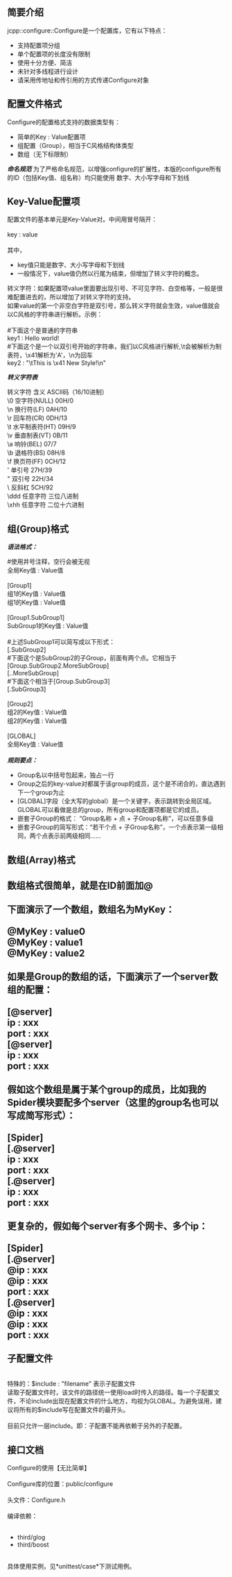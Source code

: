 简要介绍
--------
jcpp::configure::Configure是一个配置库，它有以下特点：
- 支持配置项分组
- 单个配置项的长度没有限制
- 使用十分方便、简洁
- 未针对多线程进行设计
- 请采用传地址和传引用的方式传递Configure对象

配置文件格式
------------
Configure的配置格式支持的数据类型有：
- 简单的Key : Value配置项
- 组配置（Group），相当于C风格结构体类型
- 数组（无下标限制）

***命名规范*** 为了严格命名规范，以增强configure的扩展性，本版的configure所有的ID（包括Key值、组名称）均只能使用 数字、大小写字母和下划线

Key-Value配置项
---------------
配置文件的基本单元是Key-Value对。中间用冒号隔开：<br> 
<br> 
key : value<br> 
<br> 
其中，
- key值只能是数字、大小写字母和下划线
- 一般情况下，value值仍然以行尾为结束，但增加了转义字符的概念。

转义字符：如果配置项value里面要出现引号、不可见字符、白空格等，一般是很难配置进去的，所以增加了对转义字符的支持。<br> 
如果value的第一个非空白字符是双引号，那么转义字符就会生效，value值就会以C风格的字符串进行解析。示例：<br> 
<br> 
\#下面这个是普通的字符串<br> 
key1 : Hello world!<br> 
\#下面这个是一个以双引号开始的字符串，我们以C风格进行解析,\t会被解析为制表符，\x41解析为'A'，\n为回车<br> 
key2 : "\tThis is \x41 New Style!\n"<br> 

***转义字符表***

转义字符 含义           ASCII码（16/10进制）<br> 
\0       空字符(NULL)   00H/0<br> 
\n       换行符(LF)     0AH/10<br> 
\r       回车符(CR)     0DH/13<br> 
\t       水平制表符(HT) 09H/9<br> 
\v       垂直制表(VT)   0B/11<br> 
\a       响铃(BEL)      07/7<br> 
\b       退格符(BS)     08H/8<br> 
\f       换页符(FF)     0CH/12<br> 
\'       单引号         27H/39<br> 
\"       双引号         22H/34<br> 
\\       反斜杠         5CH/92<br> 
\ddd     任意字符       三位八进制<br> 
\xhh     任意字符       二位十六进制<br> 

组(Group)格式
-------------
***语法格式：***

\#使用井号注释，空行会被无视<br> 
全局Key值 : Value值<br> 
<br> 
[Group1]<br> 
组1的Key值 : Value值<br> 
组1的Key值 : Value值<br> 
<br> 
[Group1.SubGroup1]<br> 
SubGroup1的Key值 : Value值<br> 
<br> 
\#上述SubGroup1可以简写成以下形式：<br> 
[.SubGroup2]<br> 
\#下面这个是SubGroup2的子Group，前面有两个点。它相当于[Group.SubGroup2.MoreSubGroup]<br> 
[..MoreSubGroup]<br> 
\#下面这个相当于[Group.SubGroup3]<br> 
[.SubGroup3]<br> 
<br> 
[Group2]<br> 
组2的Key值 : Value值<br> 
组2的Key值 : Value值<br> 
<br> 
[GLOBAL]<br> 
全局Key值 : Value值<br> 
<br> 
***规则要点：***
- Group名以中括号包起来，独占一行
- Group之后的key-value对都属于该group的成员，这个是不闭合的，直达遇到下一个group为止
- [GLOBAL]字段（全大写的global）是一个关键字，表示跳转到全局区域。GLOBAL可以看做是总的group，所有group和配置项都是它的成员。
- 嵌套子Group的格式： “Group名称 + 点 + 子Group名称”，可以任意多级
- 嵌套子Group的简写形式：“若干个点 + 子Group名称”，一个点表示第一级相同，两个点表示前两级相同......

数组(Array)格式
---------------
数组格式很简单，就是在ID前面加@<br> 
<br> 
下面演示了一个数组，数组名为MyKey：<br> 
<br> 
@MyKey : value0<br> 
@MyKey : value1<br> 
@MyKey : value2<br> 
<br> 
如果是Group的数组的话，下面演示了一个server数组的配置：<br> 
<br> 
[@server]<br> 
ip : xxx<br> 
port : xxx<br> 
[@server]<br> 
ip : xxx<br> 
port : xxx<br> 
<br> 
假如这个数组是属于某个group的成员，比如我的Spider模块要配多个server（这里的group名也可以写成简写形式）：<br> 
<br> 
[Spider]<br> 
[.@server]<br> 
ip : xxx<br> 
port : xxx<br> 
[.@server]<br> 
ip : xxx<br> 
port : xxx<br> 
<br> 
更复杂的，假如每个server有多个网卡、多个ip：<br> 
<br> 
[Spider]<br> 
[.@server]<br> 
@ip : xxx<br> 
@ip : xxx<br> 
port : xxx<br> 
[.@server]<br> 
@ip : xxx<br> 
@ip : xxx<br> 
port : xxx<br>
<br> 
子配置文件
---------
<br> 
特殊的：$include : "filename" 表示子配置文件<br> 
读取子配置文件时，该文件的路径统一使用load时传入的路径。每一个子配置文件，不论include出现在配置文件的什么地方，均视为GLOBAL。为避免误用，建议将所有的$include写在配置文件的最开头。<br> 
<br> 
目前只允许一层include。即：子配置不能再依赖于另外的子配置。<br> 

接口文档
--------
Configure的使用【无比简单】<br> 
<br> 
Configure库的位置：public/configure<br> 
<br> 
头文件：Configure.h<br> 
<br> 
编译依赖：<br> 
<br> 
- third/glog
- third/boost
<br> 
具体使用实例，见*unittest/case*下测试用例。<br> 
